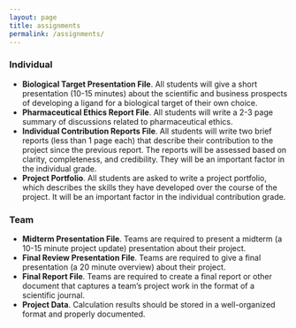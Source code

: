 ```yaml
---
layout: page
title: assignments
permalink: /assignments/
---
```


### Individual

* **Biological Target Presentation File**. All students will give a short presentation (10-15 minutes) about the scientific and business prospects of developing a ligand for a biological target of their own choice.
* **Pharmaceutical Ethics Report File**. All students will write a 2-3 page summary of discussions related to pharmaceutical ethics.
* **Individual Contribution Reports File**. All students will write two brief reports (less than 1 page each) that describe their contribution to the project since the previous report. The reports will be assessed based on clarity, completeness, and credibility. They will be an important factor in the individual grade.
* **Project Portfolio**. All students are asked to write a project portfolio, which describes the skills they have developed over the course of the project. It will be an important factor in the individual contribution grade.

### Team

* **Midterm Presentation File**. Teams are required to present a midterm (a 10-15 minute project update) presentation about their project.
* **Final Review Presentation File**. Teams are required to give a final presentation (a 20 minute overview) about their project.
* **Final Report File**. Teams are required to create a final report or other document that captures a team’s project work in the format of a scientific journal.
* **Project Data**. Calculation results should be stored in a well-organized format and properly documented.
